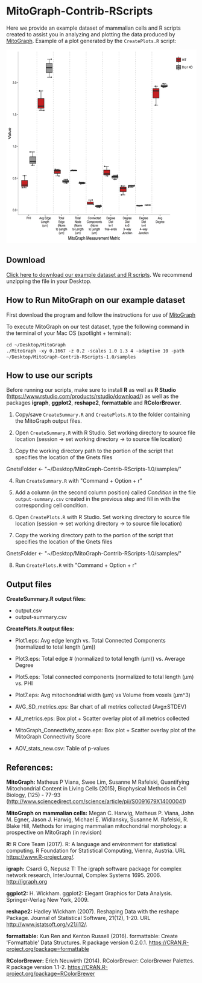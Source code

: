 # MitoGraph-Contrib-RScripts

Here we provide an example dataset of mammalian cells and R scripts created to assist you in analyzing and plotting the data produced by <a href="https://github.com/vianamp/MitoGraph">MitoGraph</a>. Example of a plot generated by the `CreatePlots.R` script:

<p align="center">
  <img src="doc/All_metrics.png" width="auto" height="512" title="All metrics">
</p>

## Download

<a href="https://github.com/Hill-Lab/MitoGraph-Contrib-RScripts/archive/v1.0.zip">Click here to download our example dataset and R scripts</a>. We recommend unzipping the file in your Desktop.

## How to Run MitoGraph on our example dataset

First download the program and follow the instructions for use of <a href="https://github.com/vianamp/MitoGraph">MitoGraph</a>

To execute MitoGraph on our test dataset, type the following command in the terminal of your Mac OS (spotlight + terminal):

```
cd ~/Desktop/MitoGraph
./MitoGraph -xy 0.1667 -z 0.2 -scales 1.0 1.3 4 -adaptive 10 -path ~/Desktop/MitoGraph-Contrib-RScripts-1.0/samples
```

## How to use our scripts

Before running our scripts, make sure to install __R__ as well as __R Studio__ (https://www.rstudio.com/products/rstudio/download/) as well as the packages __igraph__, __ggplot2__, __reshape2__, __formattable__ and __RColorBrewer__.

1. Copy/save `CreateSummary.R` and `CreatePlots.R` to the folder containing the MitoGraph output files. 

2. Open `CreateSummary.R` with R Studio. Set working directory to source file location (session -> set working directory -> to source file location)

3. Copy the working directory path to the portion of the script that specifies the location of the Gnets files

GnetsFolder <- "~/Desktop/MitoGraph-Contrib-RScripts-1.0/samples/"

4. Run `CreateSummary.R` with "Command + Option + r"

5. Add a column (in the second column position) called _Condition_ in the file `output-summary.csv` created in the previous step and fill in with the corresponding cell condition.

6. Open `CreatePlots.R` with R Studio. Set working directory to source file location (session -> set working directory -> to source file location)

7. Copy the working directory path to the portion of the script that specifies the location of the Gnets files

GnetsFolder <- "~/Desktop/MitoGraph-Contrib-RScripts-1.0/samples/"

8. Run `CreatePlots.R` with "Command + Option + r"

## Output files

__CreateSummary.R output files:__ 
* output.csv
* output-summary.csv

__CreatePlots.R output files:__
* Plot1.eps: Avg edge length vs. Total Connected Components (normalized to total length (µm))

* Plot3.eps: Total edge # (normalized to total length (µm)) vs. Average Degree

* Plot5.eps: Total connected components (normalized to total length (µm) vs. PHI

* Plot7.eps: Avg mitochondrial width (µm) vs Volume from voxels (µm^3)

* AVG_SD_metrics.eps: Bar chart of all metrics collected (Avg±STDEV)

* All_metrics.eps: Box plot + Scatter overlay plot of all metrics collected 

* MitoGraph_Connectivity_score.eps: Box plot + Scatter overlay plot of the MitoGraph Connectivity Score

* AOV_stats_new.csv: Table of p-values 

## References: 

__MitoGraph:__ Matheus P Viana, Swee Lim, Susanne M Rafelski, Quantifying Mitochondrial Content in Living Cells (2015), Biophysical Methods in Cell Biology, (125) - 77-93 (http://www.sciencedirect.com/science/article/pii/S0091679X14000041)

__MitoGraph on mammalian cells:__ Megan C. Harwig, Matheus P. Viana, John M. Egner, Jason J. Harwig, Michael E. Widlansky, Susanne M. Rafelski, R. Blake Hill, Methods for imaging mammalian mitochondrial morphology: a prospective on MitoGraph (in revision) 

__R:__ R Core Team (2017). R: A language and environment for statistical computing. R Foundation for
  Statistical Computing, Vienna, Austria. URL https://www.R-project.org/.

__igraph:__ Csardi G, Nepusz T: The igraph software package for complex network research, InterJournal, Complex
  Systems 1695. 2006. http://igraph.org

__ggplot2:__ H. Wickham. ggplot2: Elegant Graphics for Data Analysis. Springer-Verlag New York, 2009.

__reshape2:__ Hadley Wickham (2007). Reshaping Data with the reshape Package. Journal of Statistical Software,
  21(12), 1-20. URL http://www.jstatsoft.org/v21/i12/.

__formattable:__ Kun Ren and Kenton Russell (2016). formattable: Create 'Formattable' Data Structures. R package
  version 0.2.0.1. https://CRAN.R-project.org/package=formattable

__RColorBrewer:__ Erich Neuwirth (2014). RColorBrewer: ColorBrewer Palettes. R package version 1.1-2.
  https://CRAN.R-project.org/package=RColorBrewer
